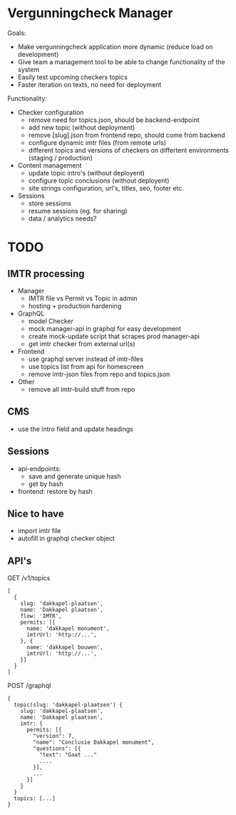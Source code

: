 # Vergunningcheck Manager

Goals:

- Make vergunningcheck application more dynamic (reduce load on development)
- Give team a management tool to be able to change functionality of the system
- Easily test upcoming checkers topics
- Faster iteration on texts, no need for deployment

Functionality:

- Checker configuration
  - remove need for topics.json, should be backend-endpoint
  - add new topic (without deployment)
  - remove [slug].json from frontend repo, should come from backend
  - configure dynamic imtr files (from remote urls)
  - different topics and versions of checkers on differtent environments (staging / production)
- Content management
  - update topic intro's (without deployent)
  - configure topic conclusions (without deployent)
  - site strings configuration, url's, titles, seo, footer etc.
- Sessions
  - store sessions
  - resume sessions (eg. for sharing)
  - data / analytics needs?

# TODO

## IMTR processing

- Manager
  - IMTR file vs Permit vs Topic in admin
  - hosting + production hardening
- GraphQL
  - model Checker
  - mock manager-api in graphql for easy development
  - create mock-update script that scrapes prod manager-api
  - get imtr checker from external url(s)
- Frontend
  - use graphql server instead of imtr-files
  - use topics list from api for homescreen
  - remove imtr-json files from repo and topics.json
- Other
  - remove all imtr-build stuff from repo

## CMS

- use the intro field and update headings

## Sessions

- api-endpoints:
  - save and generate unique hash
  - get by hash
- frontend: restore by hash

## Nice to have

- import imtr file
- autofill in graphql checker object

## API's

GET /v1/topics

```
[
  {
    slug: 'dakkapel-plaatsen',
    name: 'Dakkapel plaatsen',
    flow: 'IMTR',
    permits: [{
      name: 'dakkapel monument',
      imtrUrl: 'http://...',
    }, {
      name: 'dakkapel bouwen',
      imtrUrl: 'http://...',
    }]
  }
]
```

POST /graphql

```
{
  topic(slug: 'dakkapel-plaatsen') {
    slug: 'dakkapel-plaatsen',
    name: 'Dakkapel plaatsen',
    imtr: {
      permits: [{
        "version": 7,
        "name": "Conclusie Dakkapel monument",
        "questions": [{
          "text": "Gaat ..."
          ....
        }],
        ...
      }]
    }
  }
  topics: [...]
}
```

